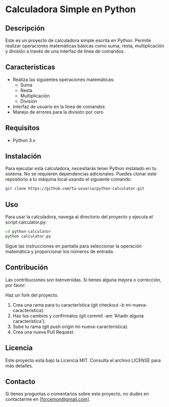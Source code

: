 # Calculadora Simple en Python

## Descripción
Este es un proyecto de calculadora simple escrita en Python. Permite realizar operaciones matemáticas básicas como suma, resta, multiplicación y división a través de una interfaz de línea de comandos.

## Características
- Realiza las siguientes operaciones matemáticas:
  - Suma
  - Resta
  - Multiplicación
  - División
- Interfaz de usuario en la línea de comandos
- Manejo de errores para la división por cero

## Requisitos
- Python 3.x

## Instalación
Para ejecutar esta calculadora, necesitarás tener Python instalado en tu sistema. No se requieren dependencias adicionales. Puedes clonar este repositorio a tu máquina local usando el siguiente comando:

```bash
git clone https://github.com/tu-usuario/python-calculator.git
```

## Uso
Para usar la calculadora, navega al directorio del proyecto y ejecuta el script calculator.py:

``` bash
cd python-calculator
python calculator.py
```
Sigue las instrucciones en pantalla para seleccionar la operación matemática y proporcionar los números de entrada.

## Contribución
Las contribuciones son bienvenidas. Si tienes alguna mejora o corrección, por favor:

Haz un fork del proyecto.
1. Crea una rama para tu característica (git checkout -b mi-nueva-caracteristica).
2. Haz tus cambios y confírmalos (git commit -am 'Añadir alguna característica').
3. Sube tu rama (git push origin mi-nueva-caracteristica).
4. Crea una nueva Pull Request.

## Licencia
Este proyecto está bajo la Licencia MIT. Consulta el archivo LICENSE para más detalles.

## Contacto
Si tienes preguntas o comentarios sobre este proyecto, no dudes en contactarme en [forcemon@gmail.com].